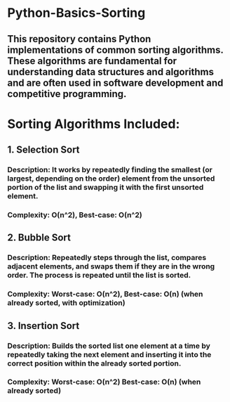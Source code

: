 # Python-Basics-Sorting
## This repository contains Python implementations of common sorting algorithms. These algorithms are fundamental for understanding data structures and algorithms and are often used in software development and competitive programming.

# Sorting Algorithms Included:
## 1. Selection Sort 
### Description: It works by repeatedly finding the smallest (or largest, depending on the order) element from the unsorted portion of the list and swapping it with the first unsorted element. 
### Complexity: O(n^2), Best-case: O(n^2)

## 2. Bubble Sort
### Description: Repeatedly steps through the list, compares adjacent elements, and swaps them if they are in the wrong order. The process is repeated until the list is sorted.
### Complexity: Worst-case: O(n^2), Best-case: O(n) (when already sorted, with optimization)

## 3. Insertion Sort
### Description: Builds the sorted list one element at a time by repeatedly taking the next element and inserting it into the correct position within the already sorted portion.
### Complexity: Worst-case: O(n^2) Best-case: O(n) (when already sorted)


